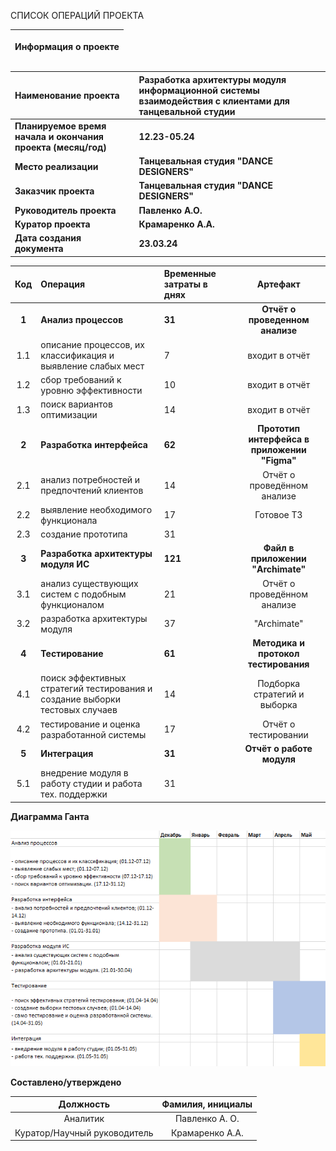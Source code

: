 СПИСОК ОПЕРАЦИЙ ПРОЕКТА

|<p>**Информация о проекте**</p><p></p>|
| :-: |

|**Наименование проекта**|**Разработка архитектуры модуля информационной системы взаимодействия с клиентами для танцевальной студии**|
| :- | :- |
|**Планируемое время начала и окончания проекта (месяц/год)**|**12.23-05.24**|
|**Место реализации**|**Танцевальная студия "DANCE DESIGNERS"**|
|**Заказчик проекта**|**Танцевальная студия "DANCE DESIGNERS"**|
|**Руководитель проекта**|**Павленко А.О.**|
|**Куратор проекта**|**Крамаренко А.А.**|
|**Дата создания документа**|**23.03.24**|





|**Код**|**Операция**|**Временные затраты в днях**|**Артефакт**|
| :-: | :- | :- |:-:|
|**1**|**Анализ процессов**|**31**|**Отчёт о проведенном анализе**|
|1\.1|описание процессов, их классификация и выявление слабых мест|7|входит в отчёт|
|1\.2|сбор требований к уровню эффективности|10|входит в отчёт|
|1\.3|поиск вариантов оптимизации|14|входит в отчёт|
|**2**|**Разработка интерфейса**|**62**|**Прототип интерфейса в приложении "Figma"**|
|2\.1|анализ потребностей и предпочтений клиентов|14|Отчёт о проведённом анализе|
|2\.2|выявление необходимого функционала|17|Готовое ТЗ|
|2\.3|создание прототипа|31||
|**3**|**Разработка архитектуры модуля ИС**|**121**|**Файл в приложении "Archimate"**|
|3\.1|анализ существующих систем с подобным функционалом|21|Отчёт о проведённом анализе|
|3\.2|разработка архитектуры модуля|37|"Archimate"|
|**4**|**Тестирование**|**61**|**Методика и протокол тестирования**|
|4\.1|поиск эффективных стратегий тестирования и создание выборки тестовых случаев|14|Подборка стратегий и выборка|
|4\.2|тестирование и оценка разработанной системы|17|Отчёт о тестировании|
|**5**|**Интеграция**|**31**|**Отчёт о работе модуля**|
|5\.1|внедрение модуля в работу студии и работа тех. поддержки|31||

**Диаграмма Ганта**

![image](https://github.com/pavsasha/images/blob/main/Снимок%20экрана%202024-03-23%20214856.png)


**Составлено/утверждено**

|**Должность**|**Фамилия, инициалы**|
| :-: | :-: | 
|Аналитик|Павленко А. О.|
| Куратор/Научный руководитель | Крамаренко А.А. | 


